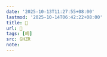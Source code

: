 ```yaml
---
date: '2025-10-13T11:27:55+08:00'
lastmod: '2025-10-14T06:42:22+08:00'
title: 󰚢
url: 󰚢
tags: [崿]
src: GHZR
note:
---
```

